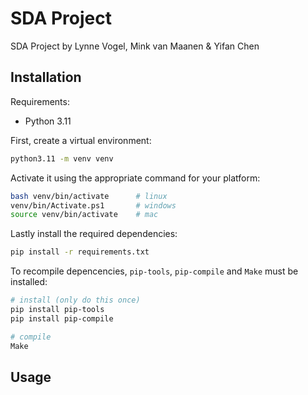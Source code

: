# SDA Project
SDA Project by Lynne Vogel, Mink van Maanen & Yifan Chen

## Installation
Requirements:
* Python 3.11

First, create a virtual environment:
```bash
python3.11 -m venv venv
```

Activate it using the appropriate command for your platform:
```bash
bash venv/bin/activate      # linux
venv/bin/Activate.ps1       # windows
source venv/bin/activate    # mac
```

Lastly install the required dependencies:
```bash
pip install -r requirements.txt
```

To recompile depencencies, `pip-tools`, `pip-compile` and `Make` must be installed:
```bash
# install (only do this once)
pip install pip-tools
pip install pip-compile

# compile
Make

```

## Usage
